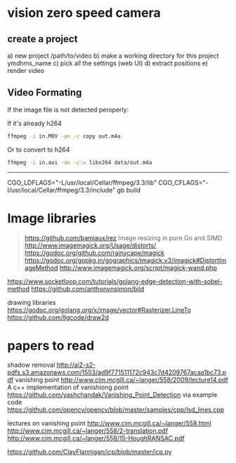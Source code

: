 # vision zero speed camera

## create a project

a) new project /path/to/video
b) make a working directory for this project ymdhms_name
c) pick all the settings (web UI)
d) extract positions
e) render video

## Video Formating

If the image file is not detected peroperly:

If it's already h264

```bash
ffmpeg -i in.MOV -an -c copy out.m4a
```

Or to convert to h264

```bash
ffmpeg -i in.avi -an -c:v libx264 data/out.m4a

```

----


CGO_LDFLAGS="-L/usr/local/Cellar/ffmpeg/3.3/lib" CGO_CFLAGS="-I/usr/local/Cellar/ffmpeg/3.3/include" gb build


# Image libraries

> https://github.com/bamiaux/rez Image resizing in pure Go and SIMD
http://www.imagemagick.org/Usage/distorts/
https://godoc.org/github.com/rainycape/magick
https://godoc.org/gopkg.in/gographics/imagick.v3/imagick#DistortImageMethod
http://www.imagemagick.org/script/magick-wand.php

https://www.socketloop.com/tutorials/golang-edge-detection-with-sobel-method
https://github.com/anthonynsimon/bild

drawing libraries
https://godoc.org/golang.org/x/image/vector#Rasterizer.LineTo
https://github.com/llgcode/draw2d

# papers to read
shadow removal
http://ai2-s2-pdfs.s3.amazonaws.com/1553/ad9f771511172c943c7d4209767acaa1bc73.pdf
vanishing point
http://www.cim.mcgill.ca/~langer/558/2009/lecture14.pdf
A c++ implementation of vanishiong point 
https://github.com/yashchandak/Vanishing_Point_Detection
via example code
https://github.com/opencv/opencv/blob/master/samples/cpp/lsd_lines.cpp

lectures on vanishing point
http://www.cim.mcgill.ca/~langer/558.html
http://www.cim.mcgill.ca/~langer/558/2-translation.pdf
http://www.cim.mcgill.ca/~langer/558/15-HoughRANSAC.pdf

https://github.com/ClayFlannigan/icp/blob/master/icp.py
